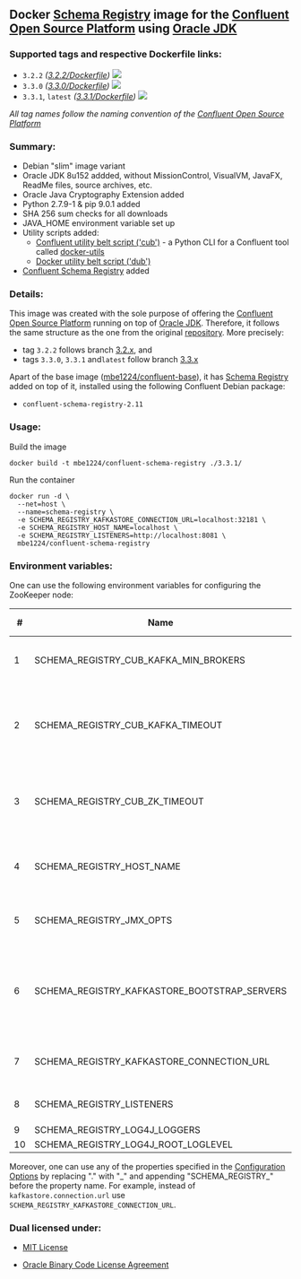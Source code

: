## Docker [Schema Registry] image for the [Confluent Open Source Platform] using [Oracle JDK] ##

### Supported tags and respective Dockerfile links: ###

* ```3.2.2``` _\([3.2.2/Dockerfile]\)_
[![](https://images.microbadger.com/badges/image/mbe1224/confluent-schema-registry:3.2.2.svg)](https://microbadger.com/images/mbe1224/confluent-schema-registry:3.2.2 "")
* ```3.3.0``` _\([3.3.0/Dockerfile]\)_
[![](https://images.microbadger.com/badges/image/mbe1224/confluent-schema-registry:3.3.0.svg)](https://microbadger.com/images/mbe1224/confluent-schema-registry:3.3.0 "")
* ```3.3.1```, ```latest``` _\([3.3.1/Dockerfile]\)_
[![](https://images.microbadger.com/badges/image/mbe1224/confluent-schema-registry:3.3.1.svg)](https://microbadger.com/images/mbe1224/confluent-schema-registry:3.3.1 "")

*All tag names follow the naming convention of the [Confluent Open Source Platform]*

### Summary: ###

- Debian "slim" image variant
- Oracle JDK 8u152 addded, without MissionControl, VisualVM, JavaFX, ReadMe files, source archives, etc.
- Oracle Java Cryptography Extension added
- Python 2.7.9-1 & pip 9.0.1 added
- SHA 256 sum checks for all downloads
- JAVA\_HOME environment variable set up
- Utility scripts added:
    - [Confluent utility belt script ('cub')] - a Python CLI for a Confluent tool called [docker-utils]
    - [Docker utility belt script ('dub')]
- [Confluent Schema Registry] added

### Details: ###

This image was created with the sole purpose of offering the [Confluent Open Source Platform] running on top of [Oracle JDK].
Therefore, it follows the same structure as the one from the original [repository]. More precisely:
- tag ```3.2.2``` follows branch [3.2.x], and 
- tags ```3.3.0```, ```3.3.1``` and```latest``` follow branch [3.3.x]


Apart of the base image ([mbe1224/confluent-base]), it has [Schema Registry] added on top of it, installed using the following Confluent Debian package:
- ```confluent-schema-registry-2.11```

### Usage: ###

Build the image
```shell
docker build -t mbe1224/confluent-schema-registry ./3.3.1/
```

Run the container
```shell
docker run -d \
  --net=host \
  --name=schema-registry \
  -e SCHEMA_REGISTRY_KAFKASTORE_CONNECTION_URL=localhost:32181 \
  -e SCHEMA_REGISTRY_HOST_NAME=localhost \
  -e SCHEMA_REGISTRY_LISTENERS=http://localhost:8081 \
  mbe1224/confluent-schema-registry
```

### Environment variables: ###

One can use the following environment variables for configuring the ZooKeeper node:

| # | Name | Default value | Meaning | Comments |
|---|---|---|---|---|
| 1 | SCHEMA\_REGISTRY\_CUB\_KAFKA\_MIN\_BROKERS | 1 | Expected number of brokers in the cluster | Check the [Confluent utility belt script ('cub')] - ```check_kafka_ready``` for more details |
| 2 | SCHEMA\_REGISTRY\_CUB\_KAFKA\_TIMEOUT | 40 | Time in secs to wait for the number of Kafka nodes to be available. | Check the [Confluent utility belt script ('cub')] - ```check_kafka_ready``` for more details |
| 3 | SCHEMA\_REGISTRY\_CUB\_ZK\_TIMEOUT | 40 | Time in secondss to wait for the Zookeeper to be available | Check the [Confluent utility belt script ('cub')] - ```check_zookeeper_ready``` for more details |
| 4 | SCHEMA\_REGISTRY\_HOST\_NAME | - | The host name advertised in Zookeeper | Required if running Schema Registry with multiple nodes |
| 5 | SCHEMA\_REGISTRY\_JMX\_OPTS | - | JMX options used for monitoring | SCHEMA\_REGISTRY\_OPTS should contain 'com.sun.management.jmxremote.rmi.port' property |
| 6 | SCHEMA\_REGISTRY\_KAFKASTORE\_BOOTSTRAP\_SERVERS | - | A list of Kafka brokers to connect to | If this configuration is not specified, the Schema Registry’s internal Kafka clients will get their Kafka bootstrap server list from ZooKeeper (configured with kafkastore.connection.url). Note that if kafkastore.bootstrap.servers is configured, kafkastore.connection.url still needs to be configured, too. |
| 7 | SCHEMA\_REGISTRY\_KAFKASTORE\_CONNECTION\_URL | - | Zookeeper url for the Kafka cluster | Required |
| 8 | SCHEMA_REGISTRY\_LISTENERS | 8081 | Port for incomming connections | - |
| 9 | SCHEMA\_REGISTRY\_LOG4J\_LOGGERS | - | - | - |
| 10 | SCHEMA\_REGISTRY\_LOG4J\_ROOT\_LOGLEVEL | INFO | - | - |

Moreover, one can use any of the properties specified in the [Configuration Options] by replacing "." with "\_" and appending "SCHEMA\_REGISTRY\_" before the property name. For example, instead of ```kafkastore.connection.url``` use ```SCHEMA_REGISTRY_KAFKASTORE_CONNECTION_URL```.

### Dual licensed under: ###

* [MIT License]
* [Oracle Binary Code License Agreement]

   [docker-utils]: <https://github.com/confluentinc/cp-docker-images/tree/master/java>
   [Confluent Open Source Platform]: <https://www.confluent.io/product/confluent-open-source/>
   [Schema Registry]: <http://docs.confluent.io/current/schema-registry/docs/index.html>   
   [Confluent Schema Registry]: <http://docs.confluent.io/current/schema-registry/docs/index.html>   
   [Oracle JDK]: <http://www.oracle.com/technetwork/java/javase/downloads/index.html>
   [3.2.2/Dockerfile]: <https://github.com/MihaiBogdanEugen/docker-confluent-schema-registry/blob/master/3.2.2/Dockerfile>
   [3.3.0/Dockerfile]: <https://github.com/MihaiBogdanEugen/docker-confluent-schema-registry/blob/master/3.3.0/Dockerfile>      
   [3.3.1/Dockerfile]: <https://github.com/MihaiBogdanEugen/docker-confluent-schema-registry/blob/master/3.3.1/Dockerfile>
   [Confluent utility belt script ('cub')]: <https://raw.githubusercontent.com/confluentinc/cp-docker-images/df0091f5437113d2764cabb7433eee25fba6a4b6/debian/base/include/cub>
   [Docker utility belt script ('dub')]: <https://raw.githubusercontent.com/confluentinc/cp-docker-images/df0091f5437113d2764cabb7433eee25fba6a4b6/debian/base/include/dub>  
   [repository]: <https://github.com/confluentinc/cp-docker-images>
   [3.2.x]: <https://github.com/confluentinc/cp-docker-images/tree/3.2.x>
   [3.3.x]: <https://github.com/confluentinc/cp-docker-images/tree/3.3.x>   
   [mbe1224/confluent-base]: <https://hub.docker.com/r/mbe1224/confluent-base/>
   [Configuration Options]: <http://docs.confluent.io/current/schema-registry/docs/config.html>
   [MIT License]: <https://raw.githubusercontent.com/MihaiBogdanEugen/docker-confluent-schema-registry/master/LICENSE>
   [Oracle Binary Code License Agreement]: <https://raw.githubusercontent.com/MihaiBogdanEugen/docker-confluent-schema-registry/master/Oracle_Binary_Code_License_Agreement%20for%20the%20Java%20SE%20Platform_Products_and_JavaFX>